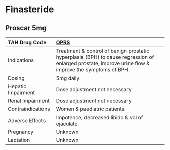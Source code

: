 # Finasteride

## Proscar 5mg

| TAH Drug Code      | [OPRS](https://www.tahsda.org.tw/drugs/hissearch.php?drug_code=OPRS)                                                                                  |
|:-------------------|:------------------------------------------------------------------------------------------------------------------------------------------------------|
| Indications        | Treatment & control of benign prostatic hyperplasia (BPH) to cause regression of enlarged prostate, improve urine flow & improve the symptoms of BPH. |
| Dosing             | 5mg daily.                                                                                                                                            |
| Hepatic Impairment | Dose adjustment not necessary                                                                                                                         |
| Renal Impairment   | Dose adjustment not necessary                                                                                                                         |
| Contraindications  | Women & paediatric patients.                                                                                                                          |
| Adverse Effects    | Impotence, decreased libido & vol of ejaculate.                                                                                                       |
| Pregnancy          | Unknown                                                                                                                                               |
| Lactation          | Unknown                                                                                                                                               |

